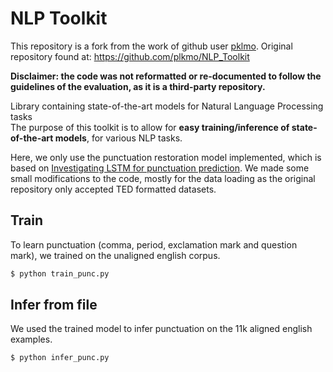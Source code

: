 # NLP Toolkit
This repository is a fork from the work of github user [pklmo](https://github.com/plkmo).
Original repository found at: https://github.com/plkmo/NLP_Toolkit

**Disclaimer: the code was not reformatted or re-documented to follow the guidelines of the evaluation, as it is a third-party repository.**

Library containing state-of-the-art models for Natural Language Processing tasks  
The purpose of this toolkit is to allow for **easy training/inference of state-of-the-art models**, for various NLP tasks.

Here, we only use the punctuation restoration model implemented, which is based on [Investigating LSTM for punctuation prediction](https://ieeexplore.ieee.org/document/7918492). We made some small modifications to the code, mostly for the data loading as the original repository only accepted TED formatted datasets.

## Train

To learn punctuation (comma, period, exclamation mark and question mark), we trained on the unaligned english corpus.

```sh
$ python train_punc.py
```

## Infer from file

We used the trained model to infer punctuation on the 11k aligned english examples.

```sh
$ python infer_punc.py
```